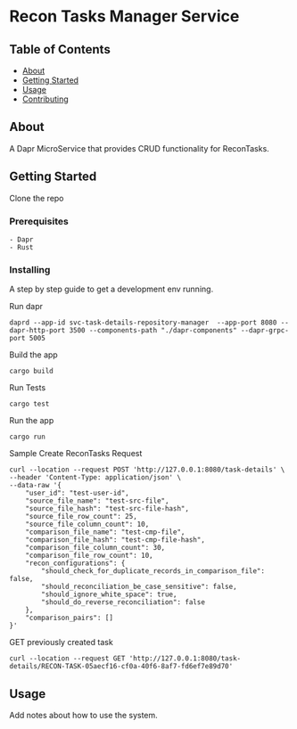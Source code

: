 # Recon Tasks Manager Service

## Table of Contents

- [About](#about)
- [Getting Started](#getting_started)
- [Usage](#usage)
- [Contributing](../CONTRIBUTING.md)

## About <a name = "about"></a>

A Dapr MicroService that provides CRUD functionality for ReconTasks.

## Getting Started <a name = "getting_started"></a>

Clone the repo

### Prerequisites
```
- Dapr
- Rust
```

### Installing

A step by step guide to get a development env running.

Run dapr

```
daprd --app-id svc-task-details-repository-manager  --app-port 8080 --dapr-http-port 3500 --components-path "./dapr-components" --dapr-grpc-port 5005
```

Build the app

```
cargo build
```

Run Tests

```
cargo test
```

Run the app

```
cargo run
```

Sample Create ReconTasks Request

```
curl --location --request POST 'http://127.0.0.1:8080/task-details' \
--header 'Content-Type: application/json' \
--data-raw '{
    "user_id": "test-user-id",
    "source_file_name": "test-src-file",
    "source_file_hash": "test-src-file-hash",
    "source_file_row_count": 25,
    "source_file_column_count": 10,
    "comparison_file_name": "test-cmp-file",
    "comparison_file_hash": "test-cmp-file-hash",
    "comparison_file_column_count": 30,
    "comparison_file_row_count": 10,
    "recon_configurations": {
        "should_check_for_duplicate_records_in_comparison_file": false,
        "should_reconciliation_be_case_sensitive": false,
        "should_ignore_white_space": true,
        "should_do_reverse_reconciliation": false
    },
    "comparison_pairs": []
}'
```

GET previously created task 
```
curl --location --request GET 'http://127.0.0.1:8080/task-details/RECON-TASK-05aecf16-cf0a-40f6-8af7-fd6ef7e89d70'
```

## Usage <a name = "usage"></a>

Add notes about how to use the system.
